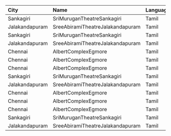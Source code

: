 | City           | Name                             | Language |  Time | Type        | Price | Capacity | Booked |
| :------------- | :------------------------------- | :------- | ----: | :---------- | ----: | -------: | -----: |
| Sankagiri      | SriMuruganTheatreSankagiri       | Tamil    | 10:30 | Balcony     |   70₹ |       10 |      0 |
| Jalakandapuram | SreeAbiramiTheatreJalakandapuram | Tamil    | 10:30 | Balcony     |   70₹ |       40 |      0 |
| Sankagiri      | SriMuruganTheatreSankagiri       | Tamil    | 14:00 | Balcony     |   70₹ |       10 |      0 |
| Jalakandapuram | SreeAbiramiTheatreJalakandapuram | Tamil    | 14:00 | Balcony     |   70₹ |       40 |      0 |
| Chennai        | AlbertComplexEgmore              | Tamil    | 15:00 | FirstClass  |   95₹ |      158 |     84 |
| Chennai        | AlbertComplexEgmore              | Tamil    | 15:00 | SecondClass |   75₹ |       84 |     42 |
| Chennai        | AlbertComplexEgmore              | Tamil    | 15:00 | ThirdClass  |   50₹ |       28 |     14 |
| Sankagiri      | SriMuruganTheatreSankagiri       | Tamil    | 18:00 | Balcony     |   70₹ |       10 |      0 |
| Jalakandapuram | SreeAbiramiTheatreJalakandapuram | Tamil    | 18:00 | Balcony     |   70₹ |       40 |      0 |
| Chennai        | AlbertComplexEgmore              | Tamil    | 18:30 | FirstClass  |   95₹ |      158 |     84 |
| Chennai        | AlbertComplexEgmore              | Tamil    | 18:30 | SecondClass |   75₹ |       84 |     42 |
| Chennai        | AlbertComplexEgmore              | Tamil    | 18:30 | ThirdClass  |   50₹ |       28 |     14 |
| Sankagiri      | SriMuruganTheatreSankagiri       | Tamil    | 21:30 | Balcony     |   70₹ |       10 |      0 |
| Jalakandapuram | SreeAbiramiTheatreJalakandapuram | Tamil    | 21:45 | Balcony     |   70₹ |       40 |      0 |